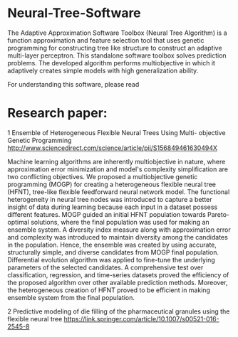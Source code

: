 # Neural-Tree-Software
The Adaptive Approximation Software Toolbox (Neural Tree Algorithm) is a function approximation and feature selection tool that uses genetic programming for constructing tree like structure to construct an adaptive multi-layer perceptron. This standalone software toolbox solves prediction problems. The developed algorithm performs multiobjective in which it adaptively creates simple models with high generalization ability. 

For understanding this software, please read

# Research paper:


1 Ensemble of Heterogeneous Flexible Neural Trees Using Multi- objective Genetic Programming
http://www.sciencedirect.com/science/article/pii/S156849461630494X

Machine learning algorithms are inherently multiobjective in nature, where approximation error minimization and model's complexity simplification are two conflicting objectives. We proposed a multiobjective genetic programming (MOGP) for creating a heterogeneous flexible neural tree (HFNT), tree-like flexible feedforward neural network model. The functional heterogeneity in neural tree nodes was introduced to capture a better insight of data during learning because each input in a dataset possess different features. MOGP guided an initial HFNT population towards Pareto-optimal solutions, where the final population was used for making an ensemble system. A diversity index measure along with approximation error and complexity was introduced to maintain diversity among the candidates in the population. Hence, the ensemble was created by using accurate, structurally simple, and diverse candidates from MOGP final population. Differential evolution algorithm was applied to fine-tune the underlying parameters of the selected candidates. A comprehensive test over classification, regression, and time-series datasets proved the efficiency of the proposed algorithm over other available prediction methods. Moreover, the heterogeneous creation of HFNT proved to be efficient in making ensemble system from the final population.



2 Predictive modeling of die filling of the pharmaceutical granules using the flexible neural tree
https://link.springer.com/article/10.1007/s00521-016-2545-8
